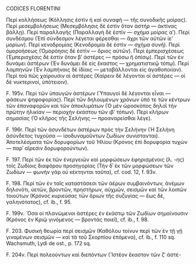 CODICES FLORENTINI

Περὶ κολλήσεως (Κόλλησις ἐστὶν ἡ καὶ συναφὴ — τῆς συνοδικῆς μοίρας).
Περὶ μεσεμβολήσεως (Μεσεμβόλησις δὲ ἐστὶν ὅταν ἀστήρ — ἀκτίνας βάλλῃ).
Περὶ παραλλαγῆς (Παραλλαγὴ δὲ ἐστὶν — σχήμα μοίρας αʹ).
Περὶ συνδέσμου (Ἐπὶ σύνδεσμον λέγεται φέρεσθαι — ἄχρι τῶν αὐτῶν ἰεʹ μορίων).
Περὶ κενοδρομίας (Κενοδρομία δὲ ἐστὶν — σχήμα συνή).
Περὶ ὁμοροήσεως (Ὁμορόησις δὲ ἐστὶν — ὅριος αὐτῶν).
Περὶ ἐμπερισχέσεως (Ἐμπερισχέσις δὲ ἐστὶν ὅταν βʹ ἀστέρες — πρόσω ἢ ὀπίσῳ).
Περὶ τῶν ἐν δυνάμει ἀστέρων (Ἐν δυνάμει δὲ εἰς ἕκαστος — χρηματιστικῷ τόπῳ).
Περὶ λαμπηνῶν (Ἐν λαμπήναις δὲ ἰδίαις — μεταβάλλονται εἰς ἀγαθοποιίαν).
Περὶ τοῦ πῶς χαίρουσιν οἱ ἀστέρες (Χαίρειν δὲ λέγονται οἱ ἀστέρες — οἱ δὲ νυκτερινοί, ὑπότειοιν).

F. 195v. Περὶ τῶν ὑπαυγῶν ἀστέρων (Ὑπαυγοὶ δὲ λέγονται εἶναι — φάσεων ψηφοφορίας).
Περὶ τῶν δηλουμένων χρόνων ὑπό τε τῶν κέντρων τῶν ἐπαναφορῶν καὶ τῶν ἀποκλιμάτων (Ὁ μὲν ὡροσκόπος δηλοῖ τὴν πρώτην ἡλικίαν — περιοχήν ἑκάστου τῶν ιβʹ τόπων).
Περὶ κλήρων σημασίας (Ὁ κλῆρος τῆς Σελήνης — προαναρείσθαι λέγε).

F. 196r. Περὶ τῶν ἀσυνδέτων ἀστέρων πρὸς τὴν Σελήνην (Ἡ Σελήνη ἀσύνδετος τυχοῦσα — ἰσοδυναμοῦντων ζωδίων συνίστανται).
Ἀποτελέσματα τῶν δορυφορίων τοῦ Ἡλίου (Κρόνος ἐπὶ δορυφορία τυχὼν — παρʾ αἵρεσιν δορυφορούντων).

F. 197. Περὶ τῶν ἐκ τῶν ἐνεργειῶν καὶ μορφώσεων ἐφηρισμένοις (λ. -ης) τοῖς Ζωδίοις διαφόρου προσηγορίας (Τὴν δʾ ἐκ τῶν μορφώσεων τῶν Ζωδίων — φωνὴν γὰρ οὐ κέκτηνται ταῦτα), cf. cod. 12, f. 93v.

F. 198. Περὶ τῶν ἐν ταῖς καταστάσεσι τῶν ἀέρων συμβαινόντων, ἀνέμων δηλονότι, ὑετῶν, βροντῶν, πρηστήρων, αὐχμῶν, σεισμῶν καὶ τῶν λοιπῶν τοιούτων (Κρόνος κυριεύσας τῶν ὅριων τῆς συζυγίας — ἕως δέ, γαληνότατος), cf. ib., f. 95.

F. 199v. Ὅσα οἱ πλανώμενοι ἀστέρες ἐν ἑκάστῳ τῶν Ζωδίων σημαίνουσιν (Κρόνος ἐν Κριῷ γινόμενος — βροντὰς ποιεῖ), cf. ib., f. 98.

F. 203. Φυσικὴ θεωρία περὶ σεισμῶν (Καθόλου τοίνυν περὶ τῶν ἐν τῇ γῇ γινομένων σεισμῶν — καὶ τὰ τοῦ Σκορπίου ἐπόμενα), cf. ib., f. 110 sq. Wachsmuth, Lydi de ost., p. 172 sq.

F. 204v. Περὶ πολεούντων καὶ διεπόντων (Ἴστὲον ἕκαστον τῶν ζʹ ἀστὲ-